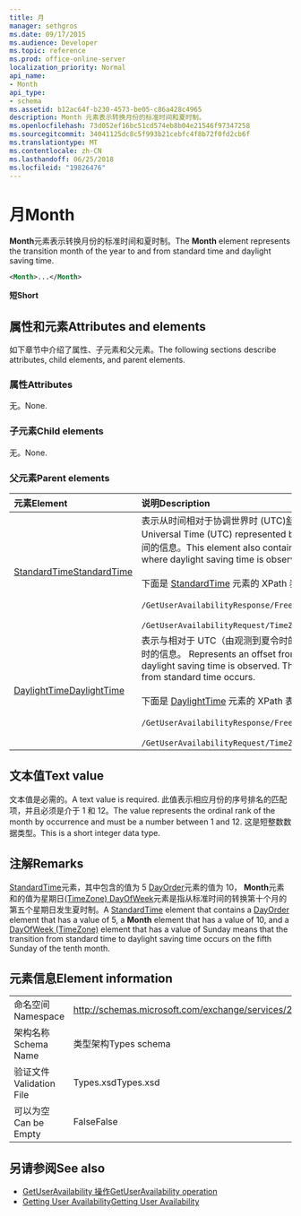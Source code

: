 ```yaml
---
title: 月
manager: sethgros
ms.date: 09/17/2015
ms.audience: Developer
ms.topic: reference
ms.prod: office-online-server
localization_priority: Normal
api_name:
- Month
api_type:
- schema
ms.assetid: b12ac64f-b230-4573-be05-c86a428c4965
description: Month 元素表示转换月份的标准时间和夏时制。
ms.openlocfilehash: 73d052ef16bc51cd574eb8b04e21546f97347258
ms.sourcegitcommit: 34041125dc8c5f993b21cebfc4f8b72f0fd2cb6f
ms.translationtype: MT
ms.contentlocale: zh-CN
ms.lasthandoff: 06/25/2018
ms.locfileid: "19826476"
---
```

# <a name="month"></a><span data-ttu-id="58b72-103">月</span><span class="sxs-lookup"><span data-stu-id="58b72-103">Month</span></span>

<span data-ttu-id="58b72-104">**Month**元素表示转换月份的标准时间和夏时制。</span><span class="sxs-lookup"><span data-stu-id="58b72-104">The **Month** element represents the transition month of the year to and from standard time and daylight saving time.</span></span> 
  
```xml
<Month>...</Month>
```

 <span data-ttu-id="58b72-105">**短**</span><span class="sxs-lookup"><span data-stu-id="58b72-105">**Short**</span></span>
## <a name="attributes-and-elements"></a><span data-ttu-id="58b72-106">属性和元素</span><span class="sxs-lookup"><span data-stu-id="58b72-106">Attributes and elements</span></span>

<span data-ttu-id="58b72-107">如下章节中介绍了属性、子元素和父元素。</span><span class="sxs-lookup"><span data-stu-id="58b72-107">The following sections describe attributes, child elements, and parent elements.</span></span>
  
### <a name="attributes"></a><span data-ttu-id="58b72-108">属性</span><span class="sxs-lookup"><span data-stu-id="58b72-108">Attributes</span></span>

<span data-ttu-id="58b72-109">无。</span><span class="sxs-lookup"><span data-stu-id="58b72-109">None.</span></span>
  
### <a name="child-elements"></a><span data-ttu-id="58b72-110">子元素</span><span class="sxs-lookup"><span data-stu-id="58b72-110">Child elements</span></span>

<span data-ttu-id="58b72-111">无。</span><span class="sxs-lookup"><span data-stu-id="58b72-111">None.</span></span>
  
### <a name="parent-elements"></a><span data-ttu-id="58b72-112">父元素</span><span class="sxs-lookup"><span data-stu-id="58b72-112">Parent elements</span></span>

|<span data-ttu-id="58b72-113">**元素**</span><span class="sxs-lookup"><span data-stu-id="58b72-113">**Element**</span></span>|<span data-ttu-id="58b72-114">**说明**</span><span class="sxs-lookup"><span data-stu-id="58b72-114">**Description**</span></span>|
|:-----|:-----|
|[<span data-ttu-id="58b72-115">StandardTime</span><span class="sxs-lookup"><span data-stu-id="58b72-115">StandardTime</span></span>](standardtime.md) <br/> | <span data-ttu-id="58b72-116">表示从时间相对于协调世界时 (UTC)[斜线 (UTC)](bias-utc.md)元素所表示的偏移量。</span><span class="sxs-lookup"><span data-stu-id="58b72-116">Represents an offset from the time relative to Coordinated Universal Time (UTC) represented by the [Bias (UTC)](bias-utc.md) element.</span></span> <span data-ttu-id="58b72-117">此元素还包含有关从观测到夏令时的区域中的夏令时转换为标准时间的信息。</span><span class="sxs-lookup"><span data-stu-id="58b72-117">This element also contains information about the transition to standard time from daylight saving time in regions where daylight saving time is observed.</span></span> <br/> <br/>  <span data-ttu-id="58b72-118">下面是 [StandardTime](standardtime.md) 元素的 XPath 表达式：</span><span class="sxs-lookup"><span data-stu-id="58b72-118">The following are the XPath expressions to the [StandardTime](standardtime.md) element:</span></span> <br/> <br/>  `/GetUserAvailabilityResponse/FreeBusyResponseArray/FreeBusyResponse/FreeBusyView/WorkingHours/TimeZone/StandardTime` <br/><br/>  `/GetUserAvailabilityRequest/TimeZone/StandardTime` <br/> |
|[<span data-ttu-id="58b72-119">DaylightTime</span><span class="sxs-lookup"><span data-stu-id="58b72-119">DaylightTime</span></span>](daylighttime.md) <br/> | <span data-ttu-id="58b72-p102">表示与相对于 UTC（由观测到夏令时的区域的 [偏置 (UTC)](bias-utc.md) 元素表示）的时间的时差。此元素还包含有关何时从标准时间转换到夏令时的信息。  </span><span class="sxs-lookup"><span data-stu-id="58b72-p102">Represents an offset from the time relative to UTC represented by the [Bias (UTC)](bias-utc.md) element in regions where daylight saving time is observed. This element also contains information about when the transition to daylight saving time from standard time occurs.  </span></span><br/><br/>  <span data-ttu-id="58b72-122">下面是 [DaylightTime](daylighttime.md) 元素的 XPath 表达式：</span><span class="sxs-lookup"><span data-stu-id="58b72-122">The following are the XPath expressions to the [DaylightTime](daylighttime.md) element:</span></span>  <br/> <br/> `/GetUserAvailabilityResponse/FreeBusyResponseArray/FreeBusyResponse/FreeBusyView/WorkingHours/TimeZone/DaylightTime` <br/><br/>  `/GetUserAvailabilityRequest/TimeZone/DaylightTime` <br/> |
   
## <a name="text-value"></a><span data-ttu-id="58b72-123">文本值</span><span class="sxs-lookup"><span data-stu-id="58b72-123">Text value</span></span>

<span data-ttu-id="58b72-124">文本值是必需的。</span><span class="sxs-lookup"><span data-stu-id="58b72-124">A text value is required.</span></span> <span data-ttu-id="58b72-125">此值表示相应月份的序号排名的匹配项，并且必须是介于 1 和 12。</span><span class="sxs-lookup"><span data-stu-id="58b72-125">The value represents the ordinal rank of the month by occurrence and must be a number between 1 and 12.</span></span> <span data-ttu-id="58b72-126">这是短整数数据类型。</span><span class="sxs-lookup"><span data-stu-id="58b72-126">This is a short integer data type.</span></span>
  
## <a name="remarks"></a><span data-ttu-id="58b72-127">注解</span><span class="sxs-lookup"><span data-stu-id="58b72-127">Remarks</span></span>

<span data-ttu-id="58b72-128">[StandardTime](standardtime.md)元素，其中包含的值为 5 [DayOrder](dayorder.md)元素的值为 10， **Month**元素和的值为星期日[(TimeZone) DayOfWeek](dayofweek-timezone.md)元素是指从标准时间的转换第十个月的第五个星期日发生夏时制。</span><span class="sxs-lookup"><span data-stu-id="58b72-128">A [StandardTime](standardtime.md) element that contains a [DayOrder](dayorder.md) element that has a value of 5, a **Month** element that has a value of 10, and a [DayOfWeek (TimeZone)](dayofweek-timezone.md) element that has a value of Sunday means that the transition from standard time to daylight saving time occurs on the fifth Sunday of the tenth month.</span></span> 
  
## <a name="element-information"></a><span data-ttu-id="58b72-129">元素信息</span><span class="sxs-lookup"><span data-stu-id="58b72-129">Element information</span></span>

|||
|:-----|:-----|
|<span data-ttu-id="58b72-130">命名空间</span><span class="sxs-lookup"><span data-stu-id="58b72-130">Namespace</span></span>  <br/> |http://schemas.microsoft.com/exchange/services/2006/types  <br/> |
|<span data-ttu-id="58b72-131">架构名称</span><span class="sxs-lookup"><span data-stu-id="58b72-131">Schema Name</span></span>  <br/> |<span data-ttu-id="58b72-132">类型架构</span><span class="sxs-lookup"><span data-stu-id="58b72-132">Types schema</span></span>  <br/> |
|<span data-ttu-id="58b72-133">验证文件</span><span class="sxs-lookup"><span data-stu-id="58b72-133">Validation File</span></span>  <br/> |<span data-ttu-id="58b72-134">Types.xsd</span><span class="sxs-lookup"><span data-stu-id="58b72-134">Types.xsd</span></span>  <br/> |
|<span data-ttu-id="58b72-135">可以为空</span><span class="sxs-lookup"><span data-stu-id="58b72-135">Can be Empty</span></span>  <br/> |<span data-ttu-id="58b72-136">False</span><span class="sxs-lookup"><span data-stu-id="58b72-136">False</span></span>  <br/> |
   
## <a name="see-also"></a><span data-ttu-id="58b72-137">另请参阅</span><span class="sxs-lookup"><span data-stu-id="58b72-137">See also</span></span>

- [<span data-ttu-id="58b72-138">GetUserAvailability 操作</span><span class="sxs-lookup"><span data-stu-id="58b72-138">GetUserAvailability operation</span></span>](getuseravailability-operation.md)
- [<span data-ttu-id="58b72-139">Getting User Availability</span><span class="sxs-lookup"><span data-stu-id="58b72-139">Getting User Availability</span></span>](http://msdn.microsoft.com/library/d4133fcb-9b0f-4e6b-aadf-a389da83516a%28Office.15%29.aspx)

